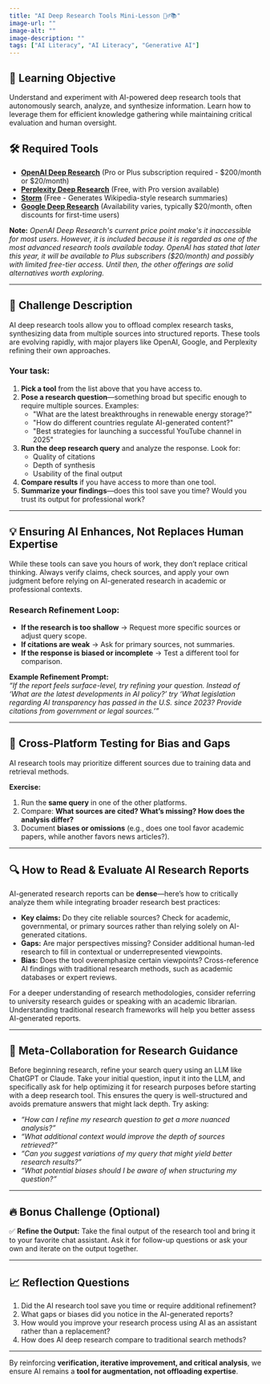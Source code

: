 ```yaml
---
title: "AI Deep Research Tools Mini-Lesson 🕵️‍♂️📚"
image-url: ""
image-alt: ""
image-description: ""
tags: ["AI Literacy", "AI Literacy", "Generative AI"]
---
```


## 🎯 Learning Objective

Understand and experiment with AI-powered deep research tools that autonomously search, analyze, and synthesize information. Learn how to leverage them for efficient knowledge gathering while maintaining critical evaluation and human oversight.

## 🛠️ Required Tools

- **[OpenAI Deep Research](https://chat.openai.com)** (Pro or Plus subscription required - \$200/month or $20/month)
- **[Perplexity Deep Research](https://www.perplexity.ai/)** (Free, with Pro version available)
- **[Storm](https://storm.genie.stanford.edu/)** (Free - Generates Wikipedia-style research summaries)
- **[Google Deep Research](https://gemini.google.com/)** (Availability varies, typically \$20/month, often discounts for first-time users)

**Note:** *OpenAI Deep Research's current price point make's it inaccessible for most  users. However, it is included because it is regarded as one of the most advanced research tools available today. OpenAI has stated that later this year, it will be available to Plus subscribers (\$20/month) and possibly with limited free-tier access. Until then, the other offerings are solid alternatives worth exploring.*

---

## **📝 Challenge Description**

AI deep research tools allow you to offload complex research tasks, synthesizing data from multiple sources into structured reports. These tools are evolving rapidly, with major players like OpenAI, Google, and Perplexity refining their own approaches.

### **Your task:**

1. **Pick a tool** from the list above that you have access to.
2. **Pose a research question**—something broad but specific enough to require multiple sources. Examples:
   - "What are the latest breakthroughs in renewable energy storage?"
   - "How do different countries regulate AI-generated content?"
   - "Best strategies for launching a successful YouTube channel in 2025"
3. **Run the deep research query** and analyze the response. Look for:
   - Quality of citations
   - Depth of synthesis
   - Usability of the final output
4. **Compare results** if you have access to more than one tool.
5. **Summarize your findings**—does this tool save you time? Would you trust its output for professional work?

---

## **💡 Ensuring AI Enhances, Not Replaces Human Expertise**

While these tools can save you hours of work, they don’t replace critical thinking. Always verify claims, check sources, and apply your own judgment before relying on AI-generated research in academic or professional contexts.

### **Research Refinement Loop:**

- **If the research is too shallow** → Request more specific sources or adjust query scope.
- **If citations are weak** → Ask for primary sources, not summaries.
- **If the response is biased or incomplete** → Test a different tool for comparison.

**Example Refinement Prompt:**\
*“If the report feels surface-level, try refining your question. Instead of ‘What are the latest developments in AI policy?’ try ‘What legislation regarding AI transparency has passed in the U.S. since 2023? Provide citations from government or legal sources.’”*

---

## **🔄 Cross-Platform Testing for Bias and Gaps**

AI research tools may prioritize different sources due to training data and retrieval methods.

**Exercise:**

1. Run the **same query** in one of the other platforms.
2. Compare: **What sources are cited? What’s missing? How does the analysis differ?**
3. Document **biases or omissions** (e.g., does one tool favor academic papers, while another favors news articles?).

---

## **🔍 How to Read & Evaluate AI Research Reports**

AI-generated research reports can be **dense**—here’s how to critically analyze them while integrating broader research best practices:

- **Key claims:** Do they cite reliable sources? Check for academic, governmental, or primary sources rather than relying solely on AI-generated citations.
- **Gaps:** Are major perspectives missing? Consider additional human-led research to fill in contextual or underrepresented viewpoints.
- **Bias:** Does the tool overemphasize certain viewpoints? Cross-reference AI findings with traditional research methods, such as academic databases or expert reviews.

For a deeper understanding of research methodologies, consider referring to university research guides or speaking with an academic librarian. Understanding traditional research frameworks will help you better assess AI-generated reports.

---

## **🧠 Meta-Collaboration for Research Guidance**

Before beginning research, refine your search query using an LLM like ChatGPT or Claude. Take your initial question, input it into the LLM, and specifically ask for help optimizing it for research purposes before starting with a deep research tool. This ensures the query is well-structured and avoids premature answers that might lack depth. Try asking:

- *“How can I refine my research question to get a more nuanced analysis?”*
- *“What additional context would improve the depth of sources retrieved?”*
- *“Can you suggest variations of my query that might yield better research results?”*
- *“What potential biases should I be aware of when structuring my question?”*

---

## **🔥 Bonus Challenge (Optional)**

✅ **Refine the Output:** Take the final output of the research tool and bring it to your favorite chat assistant. Ask it for follow-up questions or ask your own and iterate on the output together.

---

## **📈 Reflection Questions**

1. Did the AI research tool save you time or require additional refinement?
2. What gaps or biases did you notice in the AI-generated reports?
3. How would you improve your research process using AI as an assistant rather than a replacement?
4. How does AI deep research compare to traditional search methods?

---

By reinforcing **verification, iterative improvement, and critical analysis**, we ensure AI remains a **tool for augmentation, not offloading expertise**.

